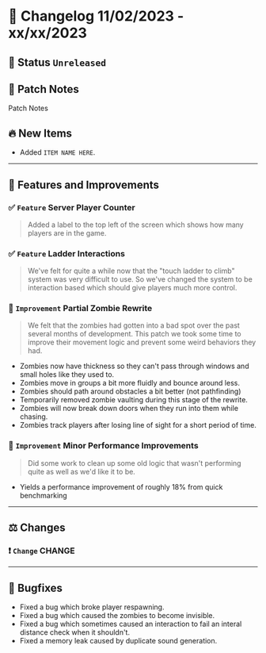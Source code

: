 # :bookmark_tabs:  Changelog 11/02/2023 - xx/xx/2023

## :red_circle: Status `Unreleased`
<!-- ## :green_circle: Status `Released` -->

## :speech_balloon: Patch Notes
Patch Notes

## :fire: New Items
- Added `ITEM NAME HERE`.

________

## :loudspeaker: Features and Improvements

### :white_check_mark: `Feature` Server Player Counter
> Added a label to the top left of the screen which shows how many players are in the game.

### :white_check_mark: `Feature` Ladder Interactions
> We've felt for quite a while now that the "touch ladder to climb" system was very difficult to use.
> So we've changed the system to be interaction based which should give players much more control.

### :arrow_up_small: `Improvement` Partial Zombie Rewrite
> We felt that the zombies had gotten into a bad spot over the past several months of development.
> This patch we took some time to improve their movement logic and prevent some weird behaviors they had.
- Zombies now have thickness so they can't pass through windows and small holes like they used to.
- Zombies move in groups a bit more fluidly and bounce around less.
- Zombies should path around obstacles a bit better (not pathfinding)
- Temporarily removed zombie vaulting during this stage of the rewrite.
- Zombies will now break down doors when they run into them while chasing.
- Zombies track players after losing line of sight for a short period of time.

### :arrow_up_small: `Improvement` Minor Performance Improvements
> Did some work to clean up some old logic that wasn't performing quite as well as we'd like it to be.
- Yields a performance improvement of roughly 18% from quick benchmarking

________

## :balance_scale: Changes

### :exclamation: `Change` CHANGE

________

## :bug: Bugfixes
- Fixed a bug which broke player respawning.
- Fixed a bug which caused the zombies to become invisible.
- Fixed a bug which sometimes caused an interaction to fail an interal distance check when it shouldn't.
- Fixed a memory leak caused by duplicate sound generation.
